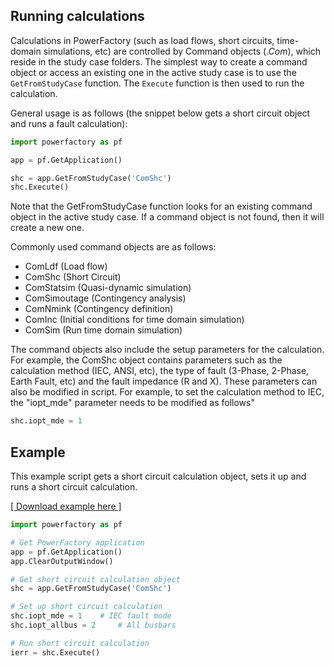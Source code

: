 ## Running calculations

Calculations in PowerFactory (such as load flows, short circuits, time-domain simulations, etc) are controlled by Command objects (*.Com*), which reside in the study case folders. The simplest way to create a command object or access an existing one in the active study case is to use the `GetFromStudyCase` function. The `Execute` function is then used to run the calculation.

General usage is as follows (the snippet below gets a short circuit object and runs a fault calculation):

```python
import powerfactory as pf

app = pf.GetApplication()

shc = app.GetFromStudyCase('ComShc')
shc.Execute()
```

Note that the GetFromStudyCase function looks for an existing command object in the active study case. If a command object is not found, then it will create a new one. 

Commonly used command objects are as follows:
- ComLdf (Load flow)
- ComShc (Short Circuit)
- ComStatsim (Quasi-dynamic simulation)
- ComSimoutage (Contingency analysis)
- ComNmink (Contingency definition)
- ComInc (Initial conditions for time domain simulation)
- ComSim (Run time domain simulation)

The command objects also include the setup parameters for the calculation. For example, the ComShc object contains parameters such as the calculation method (IEC, ANSI, etc), the type of fault (3-Phase, 2-Phase, Earth Fault, etc) and the fault impedance (R and X). These parameters can also be modified in script. For example, to set the calculation method to IEC, the "iopt_mde" parameter needs to be modified as follows"
```python
shc.iopt_mde = 1
```

## Example

This example script gets a short circuit calculation object, sets it up and runs a short circuit calculation.

[\[ Download example here \]](https://github.com/susantoj/powerfactory_python/blob/master/examples/run_calc.py)

```python
import powerfactory as pf

# Get PowerFactory application
app = pf.GetApplication()
app.ClearOutputWindow()

# Get short circuit calculation object
shc = app.GetFromStudyCase('ComShc')

# Set up short circuit calculation
shc.iopt_mde = 1    # IEC fault mode
shc.iopt_allbus = 2     # All busbars

# Run short circuit calculation
ierr = shc.Execute()
```
